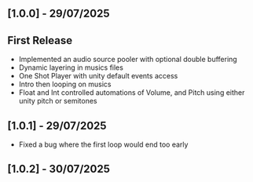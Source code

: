 ## [1.0.0] - 29/07/2025
## First Release
- Implemented an audio source pooler with optional double buffering
- Dynamic layering in musics files
- One Shot Player with unity default events access
- Intro then looping on musics
- Float and Int controlled automations of Volume, and Pitch using either unity pitch or semitones

## [1.0.1] - 29/07/2025
- Fixed a bug where the first loop would end too early

## [1.0.2] - 30/07/2025